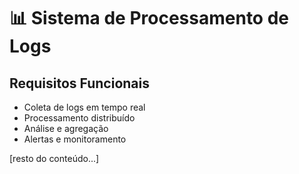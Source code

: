 # 📊 Sistema de Processamento de Logs

## Requisitos Funcionais

- Coleta de logs em tempo real
- Processamento distribuído
- Análise e agregação
- Alertas e monitoramento

[resto do conteúdo...]